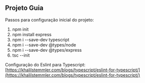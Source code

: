 ## Projeto Guia

Passos para configuração inicial do projeto:
1. npm init
2. npm install express
3. npm i --save-dev typescript
4. npm i --save-dev @types/node
5. npm i --save-dev @types/express
6. tsc --init

Configuração do Eslint para Typescript: [https://khalilstemmler.com/blogs/typescript/eslint-for-typescript/](https://khalilstemmler.com/blogs/typescript/eslint-for-typescript/)